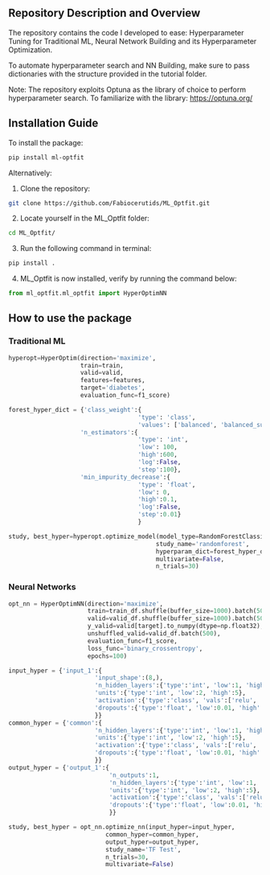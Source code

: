 ## Repository Description and Overview
The repository contains the code I developed to ease: Hyperparameter Tuning for Traditional ML, Neural Network Building and its Hyperparameter Optimization.

To automate hyperparameter search and NN Building, make sure to pass dictionaries with the structure provided in the tutorial folder.

Note: The repository exploits Optuna as the library of choice to perform hyperparameter search. To familiarize with the library: https://optuna.org/

## Installation Guide
To install the package:

```bash
pip install ml-optfit
```

Alternatively:

1. Clone the repository:
```bash
git clone https://github.com/Fabiocerutids/ML_Optfit.git
```

2. Locate yourself in the ML_Optfit folder:
```bash
cd ML_Optfit/
```

3. Run the following command in terminal:
```bash
pip install .
```

4. ML_Optfit is now installed, verify by running the command below:
```python
from ml_optfit.ml_optfit import HyperOptimNN
```

## How to use the package

### Traditional ML
```python
hyperopt=HyperOptim(direction='maximize', 
                    train=train, 
                    valid=valid, 
                    features=features, 
                    target='diabetes', 
                    evaluation_func=f1_score)

forest_hyper_dict = {'class_weight':{
                                    'type': 'class',
                                    'values': ['balanced', 'balanced_subsample', None]},
                    'n_estimators':{
                                    'type': 'int',
                                    'low': 100,
                                    'high':600,
                                    'log':False,
                                    'step':100},
                    'min_impurity_decrease':{
                                    'type': 'float',
                                    'low': 0,
                                    'high':0.1,
                                    'log':False,
                                    'step':0.01}
                                    }

study, best_hyper=hyperopt.optimize_model(model_type=RandomForestClassifier, 
                                         study_name='randomforest', 
                                         hyperparam_dict=forest_hyper_dict, 
                                         multivariate=False, 
                                         n_trials=30)
```

### Neural Networks
```python
opt_nn = HyperOptimNN(direction='maximize',
                      train=train_df.shuffle(buffer_size=1000).batch(500),
                      valid=valid_df.shuffle(buffer_size=1000).batch(500),
                      y_valid=valid[target].to_numpy(dtype=np.float32),
                      unshuffled_valid=valid_df.batch(500),
                      evaluation_func=f1_score,
                      loss_func='binary_crossentropy',
                      epochs=100)

input_hyper = {'input_1':{
                        'input_shape':(8,),
                        'n_hidden_layers':{'type':'int', 'low':1, 'high':3},
                        'units':{'type':'int', 'low':2, 'high':5},
                        'activation':{'type':'class', 'vals':['relu', 'tanh', 'selu']},
                        'dropouts':{'type':'float', 'low':0.01, 'high':0.9},
                        }}
common_hyper = {'common':{
                        'n_hidden_layers':{'type':'int', 'low':1, 'high':3},
                        'units':{'type':'int', 'low':2, 'high':5},
                        'activation':{'type':'class', 'vals':['relu', 'tanh', 'selu']},
                        'dropouts':{'type':'float', 'low':0.01, 'high':0.9},
                        }}
output_hyper = {'output_1':{
                            'n_outputs':1,
                            'n_hidden_layers':{'type':'int', 'low':1, 'high':3},
                            'units':{'type':'int', 'low':2, 'high':5},
                            'activation':{'type':'class', 'vals':['relu', 'tanh', 'selu']},
                            'dropouts':{'type':'float', 'low':0.01, 'high':0.9}
                            }}

study, best_hyper = opt_nn.optimize_nn(input_hyper=input_hyper,
                           common_hyper=common_hyper,
                           output_hyper=output_hyper,
                           study_name='TF Test',
                           n_trials=30, 
                           multivariate=False)
```
